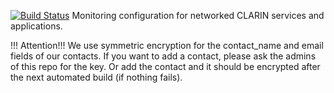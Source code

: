 [![Build Status](https://travis-ci.org/clarin-eric/monitoring.svg?branch=master)](https://travis-ci.org/clarin-eric/monitoring)
Monitoring configuration for networked CLARIN services and applications.

!!! Attention!!!
We use symmetric encryption for the contact_name and email fields of our contacts. If you want to add a contact, please ask the admins of this repo for the key. Or add the contact and it should be encrypted after the next automated build (if nothing fails).

